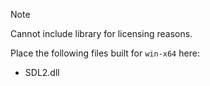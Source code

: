 > [!NOTE]
> Cannot include library for licensing reasons.  

Place the following files built for `win-x64` here:
  * SDL2.dll
